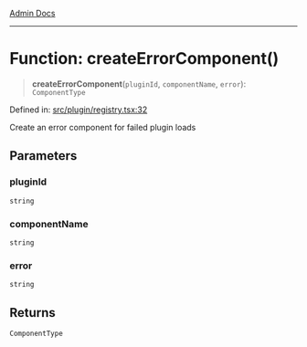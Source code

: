 [Admin Docs](/)

---

# Function: createErrorComponent()

> **createErrorComponent**(`pluginId`, `componentName`, `error`): `ComponentType`

Defined in: [src/plugin/registry.tsx:32](https://github.com/PalisadoesFoundation/talawa-admin/blob/main/src/plugin/registry.tsx#L32)

Create an error component for failed plugin loads

## Parameters

### pluginId

`string`

### componentName

`string`

### error

`string`

## Returns

`ComponentType`
